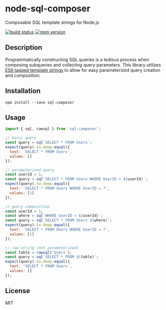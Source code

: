 # node-sql-composer
Composable SQL template strings for Node.js

[![build status](https://img.shields.io/travis/rafeememon/node-sql-composer/master.svg)](https://travis-ci.org/rafeememon/node-sql-composer)
[![npm version](https://img.shields.io/npm/v/sql-composer.svg)](https://www.npmjs.com/package/sql-composer)

## Description

Programmatically constructing SQL queries is a tedious process when composing subqueries and collecting query parameters. This library utilizes [ES6 tagged template strings](https://developer.mozilla.org/en-US/docs/Web/JavaScript/Reference/template_strings#Tagged_template_strings) to allow for easy parameterized query creation and composition.

## Installation

```
npm install --save sql-composer
```

## Usage

```js
import { sql, rawsql } from 'sql-composer';

// basic query
const query = sql`SELECT * FROM Users`;
expect(query).to.deep.equal({
  text: 'SELECT * FROM Users',
  values: []
});

// parameterized query
const userId = 1;
const query = sql`SELECT * FROM Users WHERE UserID = ${userId}`;
expect(query).to.deep.equal({
  text: 'SELECT * FROM Users WHERE UserID = ?',
  values: [1]
});

// query composition
const userId = 1;
const where = sql`WHERE UserID = ${userId}`;
const query = sql`SELECT * FROM Users ${where}`;
expect(query).to.deep.equal({
  text: 'SELECT * FROM Users WHERE UserID = ?',
  values: [1]
});

// raw string (not parameterized)
const table = rawsql('Users');
const query = sql`SELECT * FROM ${table}`;
expect(query).to.deep.equal({
  text: 'SELECT * FROM Users',
  values: []
});
```

## License

MIT
